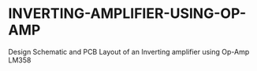 # INVERTING-AMPLIFIER-USING-OP-AMP
Design Schematic and PCB Layout of an Inverting amplifier using Op-Amp LM358
